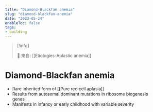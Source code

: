 ```yaml
---
title: "Diamond-Blackfan anemia"
slug: "diamond-blackfan-anemia"
date: "2023-05-24"
enableToc: false
tags:
- building
---
```


> [!info]
>
> 🌱 來自: [[Etiologies-Aplastic anemia]]

# Diamond-Blackfan anemia

- Rare inherited form of [[Pure red cell aplasia]]
- Results from autosomal dominant mutations in ribosome biogenesis genes
- Manifests in infancy or early childhood with variable severity
